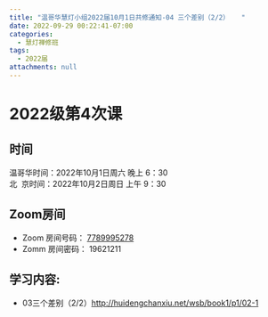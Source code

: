 ```yaml
---
title: "温哥华慧灯小组2022届10月1日共修通知-04 三个差别（2/2）   "
date: 2022-09-29 00:22:41-07:00
categories:
  - 慧灯禅修班
tags:
  - 2022届
attachments: null
---
```


# 2022级第4次课 

## 时间

温哥华时间：2022年10月1日周六 晚上 6：30  
北  京时间：2022年10月2日周日 上午 9：30

## Zoom房间

- Zoom 房间号码： [7789995278](https://us02web.zoom.us/j/7789995278?pwd=VjZmbWJFY2k2K0E5RVB2cTNIQmhqUT09)
- Zomm 房间密码： 19621211

## 学习内容:

- 03三个差别（2/2）<http://huidengchanxiu.net/wsb/book1/p1/02-1>